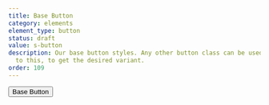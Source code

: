 ```yaml
---
title: Base Button
category: elements
element_type: button
status: draft
value: s-button
description: Our base button styles. Any other button class can be used in addition
  to this, to get the desired variant.
order: 109
---
```

<button class="s-button">Base Button</button>